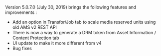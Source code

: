 Version 5.0.7.0 (July 30, 2019) brings the following features and improvements :

* Add an option in Transfor/Job tab to scale media reserved units using old AMS v2 REST API
* There is now a way to generate a DRM token from Asset Information / Content Protection tab
* UI update to make it more different from v4
* Bug fixes